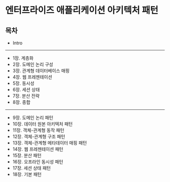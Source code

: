# 엔터프라이즈 애플리케이션 아키텍처 패턴
## 목차
- Intro
---
- 1장. 계층화
- 2장. 도메인 논리 구성
- 3장. 관계형 데이터베이스 매핑
- 4장. 웹 프레젠테이션
- 5장. 동시성
- 6장. 세션 상태
- 7장. 분산 전략
- 8장. 종합
---
- 9장. 도메인 논리 패턴
- 10장. 데이터 원본 아키텍처 패턴
- 11장. 객체-관계형 동작 패턴
- 12장. 객체-관계형 구조 패턴
- 13장. 객체-관계형 메타데이터 매핑 패턴
- 14장. 웹 프레젠테이션 패턴
- 15장. 분산 패턴
- 16장. 오프라인 동시성 패턴
- 17장. 세션 상태 패턴
- 18장. 기본 패턴